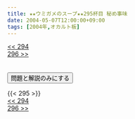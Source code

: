 ```yaml
---
title: ★★ウミガメのスープ★★295杯目 秘め事味
date: 2004-05-07T12:00:00+09:00
tags: [2004年,オカルト板]
---
```

<div class="th_left"><a href="../294"><< 294</a></div>
<div class="th_right"><a href="../296">296 >></a></div>
<br><br>
<script src="../../js/cupsoup.js"></script>
<form>
<input type="button" value="問題と解説のみにする" onClick="toggleCupsoup()">
</form>
{{< 295 >}}
<div class="th_left"><a href="../294"><< 294</a></div>
<div class="th_right"><a href="../296">296 >></a></div>